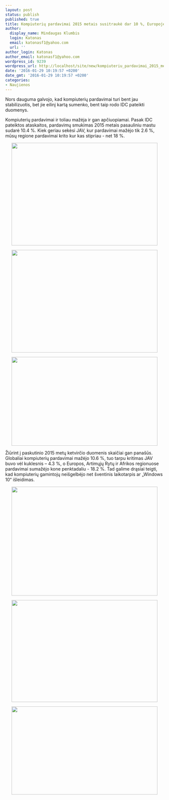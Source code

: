 ```yaml
---
layout: post
status: publish
published: true
title: Kompiuterių pardavimai 2015 metais susitraukė dar 10 %, Europoje net 18 %
author:
  display_name: Mindaugas Klumbis
  login: Katonas
  email: katonasf1@yahoo.com
  url: ''
author_login: Katonas
author_email: katonasf1@yahoo.com
wordpress_id: 9239
wordpress_url: http://localhost/site/new/kompiuteriu_pardavimai_2015_metais_susitrauke_dar_10__europoje_net_18_/
date: '2016-01-29 10:19:57 +0200'
date_gmt: '2016-01-29 10:19:57 +0200'
categories:
- Naujienos
---
```

<p>
	Nors dauguma galvojo, kad kompiuterių pardavimai turi bent jau stabilizuotis, bet jie eilinį kartą sumenko, bent taip rodo IDC pateikti duomenys.</p>
<p>
	Kompiuterių pardavimai ir toliau mažėja ir gan apčiuopiamai. Pasak IDC pateiktos ataskaitos, pardavimų smukimas 2015 metais pasauliniu mastu sudarė 10.4 %. Kiek geriau sekėsi JAV, kur pardavimai mažėjo tik 2.6 %, mūsų regione pardavimai krito kur kas stipriau - net 18 %.</p>
<p style="text-align: center;">
	<a href="http://technews.lt/userfiles/pc shipments 2015.JPG"><img alt="" src="http://technews.lt/userfiles/pc shipments 2015.JPG" style="width: 464px; height: 326px;" /></a></p>
<p style="text-align: center;">
	<a href="http://technews.lt/userfiles/pc shipments 2015 USA.JPG"><img alt="" src="http://technews.lt/userfiles/pc shipments 2015 USA.JPG" style="width: 464px; height: 326px;" /></a></p>
<p style="text-align: center;">
	<a href="http://technews.lt/userfiles/pc shipments 2015  Europa.JPG"><img alt="" src="http://technews.lt/userfiles/pc shipments 2015  Europa.JPG" style="width: 464px; height: 282px;" /></a></p>
<p>
	Žiūrint į paskutinio 2015 metų ketvirčio duomenis skaičiai gan pana&scaron;ūs. Globaliai kompiuterių pardavimai mažėjo 10.6 %, tuo tarpu kritimas JAV buvo vėl kuklesnis &ndash; 4.3 %, o Europos, Artimųjų Rytų ir Afrikos regionuose pardavimai sumažėjo kone penktadaliu - 18.2 %. Tad galime drąsiai teigti, kad kompiuterių gamintojų nei&scaron;gelbėjo net &scaron;ventinis laikotarpis ar &bdquo;Windows 10&ldquo; i&scaron;leidimas.</p>
<p style="text-align: center;">
	<a href="http://technews.lt/userfiles/pc shipments 2015 q4.JPG"><img alt="" src="http://technews.lt/userfiles/pc shipments 2015 q4.JPG" style="width: 464px; height: 346px;" /></a></p>
<p style="text-align: center;">
	<a href="http://technews.lt/userfiles/pc shipments 2015 q4 USA.JPG"><img alt="" src="http://technews.lt/userfiles/pc shipments 2015 q4 USA.JPG" style="width: 464px; height: 324px;" /></a></p>
<p style="text-align: center;">
	<a href="http://technews.lt/userfiles/pc shipments 2015 q4 Europa.JPG"><img alt="" src="http://technews.lt/userfiles/pc shipments 2015 q4 Europa.JPG" style="width: 464px; height: 280px;" /></a></p>
